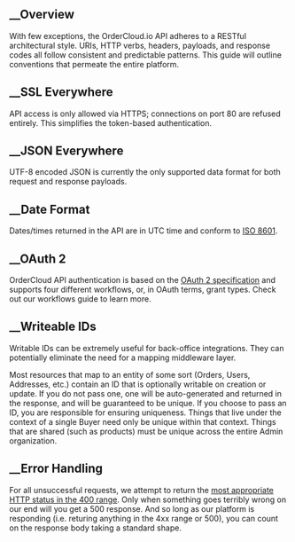 

## __Overview

With few exceptions, the OrderCloud.io API adheres to a RESTful architectural
style. URIs, HTTP verbs, headers, payloads, and response codes all follow
consistent and predictable patterns. This guide will outline conventions that
permeate the entire platform.

## __SSL Everywhere

API access is only allowed via HTTPS; connections on port 80 are refused
entirely. This simplifies the token-based authentication.

## __JSON Everywhere

UTF-8 encoded JSON is currently the only supported data format for both
request and response payloads.

## __Date Format

Dates/times returned in the API are in UTC time and conform to [ISO
8601](http://en.wikipedia.org/wiki/ISO_8601).

## __OAuth 2

OrderCloud API authentication is based on the [OAuth 2
specification](http://tools.ietf.org/html/rfc6749) and supports four different
workflows, or, in OAuth terms, grant types. Check out our workflows guide to
learn more.

## __Writeable IDs

Writable IDs can be extremely useful for back-office integrations. They can
potentially eliminate the need for a mapping middleware layer.

Most resources that map to an entity of some sort (Orders, Users, Addresses,
etc.) contain an ID that is optionally writable on creation or update. If you
do not pass one, one will be auto-generated and returned in the response, and
will be guaranteed to be unique. If you choose to pass an ID, you are
responsible for ensuring uniqueness. Things that live under the context of a
single Buyer need only be unique within that context. Things that are shared
(such as products) must be unique across the entire Admin organization.

## __Error Handling

For all unsuccessful requests, we attempt to return the [most appropriate HTTP
status in the 400
range](http://en.wikipedia.org/wiki/List_of_HTTP_status_codes#4xx_Client_Error).
Only when something goes terribly wrong on our end will you get a 500
response. And so long as our platform is responding (i.e. returing anything in
the 4xx range or 500), you can count on the response body taking a standard
shape.

